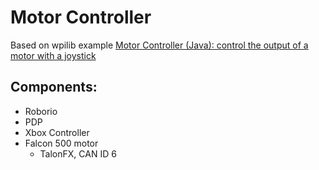 # Motor Controller
Based on wpilib example
[Motor Controller (Java): control the output of a motor with a joystick](https://docs.wpilib.org/en/stable/docs/software/examples-tutorials/wpilib-examples.html)

## Components:
* Roborio
* PDP
* Xbox Controller
* Falcon 500 motor
  * TalonFX, CAN ID 6
